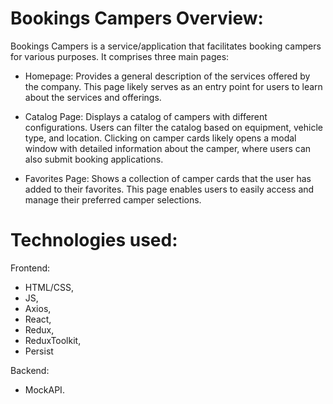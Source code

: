 # Bookings Campers Overview:

Bookings Campers is a service/application that facilitates booking campers for
various purposes. It comprises three main pages:

- Homepage: Provides a general description of the services offered by the company.
This page likely serves as an entry point for users to learn about the services
and offerings.

- Catalog Page: Displays a catalog of campers with different configurations.
Users can filter the catalog based on equipment, vehicle type, and location.
Clicking on camper cards likely opens a modal window with detailed information
about the camper, where users can also submit booking applications.

- Favorites Page: Shows a collection of camper cards that the user has added to
their favorites. This page enables users to easily access and manage their
preferred camper selections.

# Technologies used:

Frontend:

- HTML/CSS,
- JS,
- Axios,
- React,
- Redux,
- ReduxToolkit,
- Persist

Backend:

- MockAPI.
